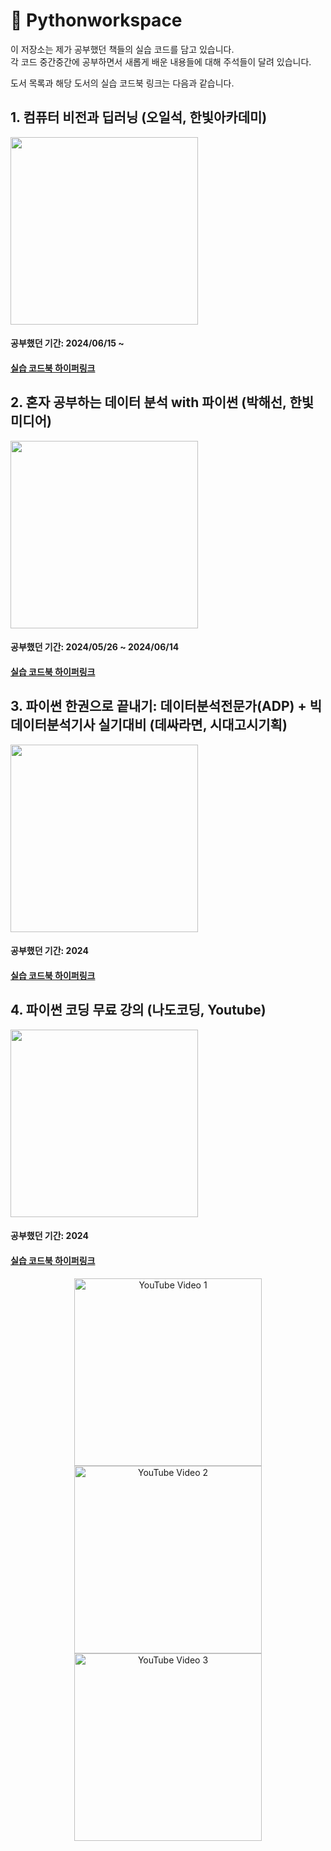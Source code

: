 # 📗 Pythonworkspace

이 저장소는 제가 공부했던 책들의 실습 코드를 담고 있습니다.    
각 코드 중간중간에 공부하면서 새롭게 배운 내용들에 대해 주석들이 달려 있습니다.

도서 목록과 해당 도서의 실습 코드북 링크는 다음과 같습니다.

## 1. 컴퓨터 비전과 딥러닝 (오일석, 한빛아카데미)
<img src="https://contents.kyobobook.co.kr/sih/fit-in/458x0/pdt/9791156645481.jpg" height="300">   

#### 공부했던 기간: 2024/06/15 ~
#### [실습 코드북 하이퍼링크](CV_DL)
    
## 2. 혼자 공부하는 데이터 분석 with 파이썬 (박해선, 한빛미디어)
<img src="https://contents.kyobobook.co.kr/sih/fit-in/458x0/pdt/9791169210287.jpg" height="300">   

#### 공부했던 기간: 2024/05/26 ~ 2024/06/14
#### [실습 코드북 하이퍼링크](Hongong/DA)

## 3. 파이썬 한권으로 끝내기: 데이터분석전문가(ADP) + 빅데이터분석기사 실기대비 (데싸라면, 시대고시기획)
<img src="https://contents.kyobobook.co.kr/sih/fit-in/458x0/pdt/9791138349185.jpg" height="300">   

#### 공부했던 기간: 2024
#### [실습 코드북 하이퍼링크](ADP_practice)

## 4. 파이썬 코딩 무료 강의 (나도코딩, Youtube)
<img src="https://img.youtube.com/vi/kWiCuklohdY/hqdefault.jpg" height="300">   

#### 공부했던 기간: 2024
#### [실습 코드북 하이퍼링크](Nado_Coding)

<p align="center">
  <img src="https://img.youtube.com/vi/kWiCuklohdY/hqdefault.jpg" alt="YouTube Video 1" width="300" />
  <img src="http://img.youtube.com/vi/PjhlUzp_cU0/hqdefault.jpg" alt="YouTube Video 2" width="300" /> 
  <img src="http://img.youtube.com/vi/TNcfJHajqJY/hqdefault.jpg" alt="YouTube Video 3" width="300" />
</p>
